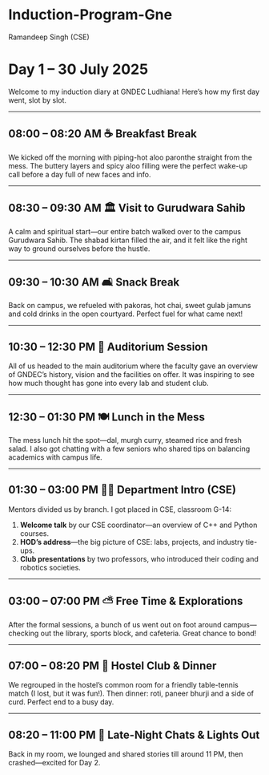 # Induction-Program-Gne
Ramandeep Singh (CSE)
# Day 1 – 30 July 2025

Welcome to my induction diary at GNDEC Ludhiana! Here’s how my first day went, slot by slot.

---

## 08:00 – 08:20 AM ☕️ Breakfast Break
We kicked off the morning with piping-hot aloo paronthe straight from the mess. The buttery layers and spicy aloo filling were the perfect wake-up call before a day full of new faces and info.

---

## 08:30 – 09:30 AM 🏛 Visit to Gurudwara Sahib
A calm and spiritual start—our entire batch walked over to the campus Gurudwara Sahib. The shabad kirtan filled the air, and it felt like the right way to ground ourselves before the hustle.

---

## 09:30 – 10:30 AM 🛋️ Snack Break
Back on campus, we refueled with pakoras, hot chai, sweet gulab jamuns and cold drinks in the open courtyard. Perfect fuel for what came next!

---

## 10:30 – 12:30 PM 🎤 Auditorium Session
All of us headed to the main auditorium where the faculty gave an overview of GNDEC’s history, vision and the facilities on offer. It was inspiring to see how much thought has gone into every lab and student club.

---

## 12:30 – 01:30 PM 🍽 Lunch in the Mess
The mess lunch hit the spot—dal, murgh curry, steamed rice and fresh salad. I also got chatting with a few seniors who shared tips on balancing academics with campus life.

---

## 01:30 – 03:00 PM 👩‍🏫 Department Intro (CSE)
Mentors divided us by branch. I got placed in CSE, classroom G-14:

1. **Welcome talk** by our CSE coordinator—an overview of C++ and Python courses.
2. **HOD’s address**—the big picture of CSE: labs, projects, and industry tie-ups.
3. **Club presentations** by two professors, who introduced their coding and robotics societies.

---

## 03:00 – 07:00 PM ⛅ Free Time & Explorations
After the formal sessions, a bunch of us went out on foot around campus—checking out the library, sports block, and cafeteria. Great chance to bond!

---

## 07:00 – 08:20 PM 🏓 Hostel Club & Dinner
We regrouped in the hostel’s common room for a friendly table-tennis match (I lost, but it was fun!). Then dinner: roti, paneer bhurji and a side of curd. Perfect end to a busy day.

---

## 08:20 – 11:00 PM 🌙 Late-Night Chats & Lights Out
Back in my room, we lounged and shared stories till around 11 PM, then crashed—excited for Day 2.

